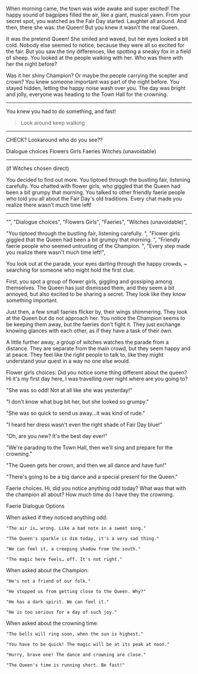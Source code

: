 When morning came, the town was wide awake and super excited! 
The happy sound of bagpipes filled the air, like a giant, musical yawn.
From your secret spot, you watched as the Fair Day started. Laughter all around.
And then, there she was: the Queen! But you knew it wasn't the real Queen. 


It was the pretend Queen! She smiled and waved, but her eyes looked a bit cold.
Nobody else seemed to notice, because they were all so excited for the fair. 
But you saw the tiny differences, like spotting a sneaky fox in a field of sheep.
You looked at the people walking with her. Who was there with her the night before?


Was it her shiny Champion? Or maybe the people carrying the scepter and crown? 
You knew someone important was part of the night before. 
You stayed hidden, letting the happy noise wash over you. 
The day was bright and jolly, everyone was heading to the Town Hall for the crowning.

---

You knew you had to do something, and fast!

> Look around 
> keep walking

---

CHECK? Lookaround who do you see??


Dialogue choices
Flowers Girls
Faeries
Witches (unavoidable)

---

(if Witches chosen direct)


You decided to find out more. You tiptoed through the bustling fair, listening carefully. 
You chatted with flower girls, who giggled that the Queen had been a bit grumpy that morning. 
You talked to other friendly faerie people who told you all about the Fair Day's old traditions. 
Every chat made you realize there wasn't much time left!

--- 

"",
"Dialogue choices",
"Flowers Girls",
"Faeries",
"Witches (unavoidable)",

"You tiptoed through the bustling fair, listening carefully. ",
"Flower girls giggled that the Queen had been a bit grumpy that morning. ",
"Friendly faerie people who seemed untrusting of the Champion. ",
"Every step made you realize there wasn't much time left!",



You look out at the parade, your eyes darting through the happy crowds, ~
searching for someone who might hold the first clue.

First, you spot a group of flower girls, giggling and gossiping among themselves. 
The Queen has just dismissed them, and they seem a bit annoyed, but also excited to be sharing a secret. 
They look like they know something important.

Just then, a few small faeries flicker by, their wings shimmering. 
They look at the Queen but do not approach her. You notice the Champion seems to be keeping them away, 
but the faeries don't fight it. They just exchange knowing glances with each other, 
as if they have a task of their own.

A little further away, a group of witches watches the parade from a distance. 
They are separate from the main crowd, but they seem happy and at peace. 
They feel like the right people to talk to, like they might understand your quest 
in a way no one else would.




Flower girls choices:
Did you notice some thing different about the queen?
Hi it's my first day here, I was travelling over night
where are you going to?



"She was so odd! Not at all like she was yesterday!"

"I don't know what bug bit her, but she looked so grumpy."

"She was so quick to send us away...it was kind of rude."

"I heard her dress wasn't even the right shade of Fair Day blue!"


"Oh, are you new? It's the best day ever!"

"We're parading to the Town Hall, then we'll sing and prepare for the crowning."

"The Queen gets her crown, and then we all dance and have fun!"

"There's going to be a big dance and a special present for the Queen."



Faerie choices.
Hi, did you notice anything odd today?
What was that with the champion all about?
How much time do I have they the crowning.


Faerie Dialogue Options

When asked if they noticed anything odd:

    "The air is… wrong. Like a bad note in a sweet song."

    "The Queen's sparkle is dim today, it's a very sad thing."

    "We can feel it, a creeping shadow from the south."

    "The magic here feels… off. It's not right."

When asked about the Champion:

    "He's not a friend of our folk."

    "He stopped us from getting close to the Queen. Why?"

    "He has a dark spirit. We can feel it."

    "He is too serious for a day of such joy."

When asked about the crowning time:

    "The bells will ring soon, when the sun is highest."

    "You have to be quick! The magic will be at its peak at noon."

    "Hurry, brave one! The dance and crowning are close."

    "The Queen's time is running short. Be fast!"